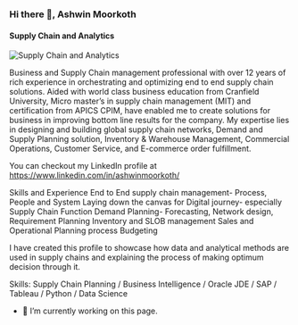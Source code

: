 ### Hi there 👋, Ashwin Moorkoth
#### Supply Chain and Analytics
![Supply Chain and Analytics](https://arturssmirnovs.github.io/github-profile-readme-generator/images/banner.png)

Business and Supply Chain management professional with over 12 years of rich experience in orchestrating and optimizing end to end supply chain solutions. Aided with world class business education from Cranfield University, Micro master’s in supply chain management (MIT) and certification from APICS CPIM, have enabled me to create solutions for business in improving bottom line results for the company. My expertise lies in designing and building global supply chain networks, Demand and Supply Planning solution, Inventory & Warehouse Management, Commercial Operations, Customer Service, and E-commerce order fulfillment.

You can checkout my LinkedIn profile at https://www.linkedin.com/in/ashwinmoorkoth/

Skills and Experience
End to End supply chain management- Process, People and System
Laying down the canvas for Digital journey- especially Supply Chain Function
Demand Planning- Forecasting, Network design, Requirement Planning
Inventory and SLOB management
Sales and Operational Planning process
Budgeting

I have created this profile to showcase how data and analytical methods are used in supply chains and explaining the process of making optimum decision through it.

Skills: Supply Chain Planning  / Business Intelligence  / Oracle JDE / SAP / Tableau / Python / Data Science

- 🔭 I’m currently working on this page. 




